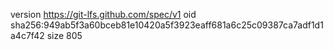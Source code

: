 version https://git-lfs.github.com/spec/v1
oid sha256:949ab5f3a60bceb81e10420a5f3923eaff681a6c25c09387ca7adf1d1a4c7f42
size 805
